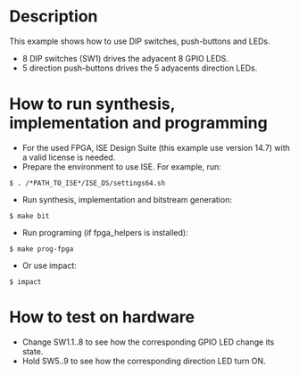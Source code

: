 # Description

This example shows how to use DIP switches, push-buttons and LEDs.
* 8 DIP switches (SW1) drives the adyacent 8 GPIO LEDS.
* 5 direction push-buttons drives the 5 adyacents direction LEDs.

# How to run synthesis, implementation and programming

* For the used FPGA, ISE Design Suite (this example use version 14.7) with a valid license is needed.
* Prepare the environment to use ISE. For example, run:
```
$ . /*PATH_TO_ISE*/ISE_DS/settings64.sh
```
* Run synthesis, implementation and bitstream generation:
```
$ make bit
```
* Run programing (if fpga_helpers is installed):
```
$ make prog-fpga
```
* Or use impact:
```
$ impact
```

# How to test on hardware

* Change SW1.1..8 to see how the corresponding GPIO LED change its state.
* Hold SW5..9 to see how the corresponding direction LED turn ON.
